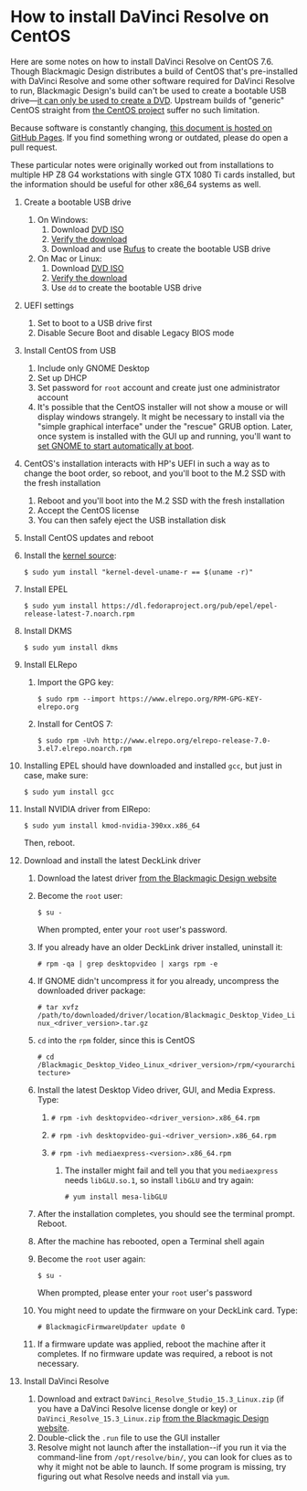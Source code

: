 # How to install DaVinci Resolve on CentOS

Here are some notes on how to install  DaVinci Resolve on CentOS 7.6. Though Blackmagic Design distributes a build of CentOS that's pre-installed with DaVinci Resolve and some other software required for DaVinci Resolve to run, Blackmagic Design's build can't be used to create a bootable USB drive&mdash;[it can only be used to create a DVD](https://forum.blackmagicdesign.com/viewtopic.php?f=21&t=65447#p370722). Upstream builds of "generic" CentOS straight from [the CentOS project](https://www.centos.org/) suffer no such limitation.

Because software is constantly changing, [this document is hosted on GitHub Pages](https://github.com/sethgoldin/install-davinci-resolve-centos). If you find something wrong or outdated, please do open a pull request. 

These particular notes were originally worked out from installations to multiple HP Z8 G4 workstations with single GTX 1080 Ti cards installed, but the information should be useful for other x86_64 systems as well.

1. Create a bootable USB drive
	1. On Windows:
		1. Download [DVD ISO](https://www.centos.org/download/)
		1. [Verify the download](https://wiki.centos.org/TipsAndTricks/sha256sum)
		1. Download and use [Rufus](https://rufus.ie/) to create the bootable USB drive
	1. On Mac or Linux:
		1. Download [DVD ISO](https://www.centos.org/download/)
		1. [Verify the download](https://wiki.centos.org/TipsAndTricks/sha256sum)
		1. Use `dd` to create the bootable USB drive		
1. UEFI settings
	1. Set to boot to a USB drive first
	1. Disable Secure Boot and disable Legacy BIOS mode
1. Install CentOS from USB
	1. Include only GNOME Desktop
	1. Set up DHCP
	1. Set password for `root` account and create just one administrator account
	1. It's possible that the CentOS installer will not show a mouse or will display windows strangely. It might be necessary to install via the "simple graphical interface" under the "rescue" GRUB option. Later, once system is installed with the GUI up and running, you'll want to [set GNOME to start automatically at boot](https://www.rootusers.com/how-to-start-gui-in-centos-7-linux/).
1. CentOS's installation interacts with HP's UEFI in such a way as to change the boot order, so reboot, and you'll boot to the M.2 SSD with the fresh installation
	1. Reboot and you'll boot into the M.2 SSD with the fresh installation
	1. Accept the CentOS license
	1. You can then safely eject the USB installation disk
1. Install CentOS updates and reboot
1. Install the [kernel source](https://wiki.centos.org/HowTos/I_need_the_Kernel_Source):

	```$ sudo yum install "kernel-devel-uname-r == $(uname -r)"```

1. Install EPEL

	```$ sudo yum install https://dl.fedoraproject.org/pub/epel/epel-release-latest-7.noarch.rpm```

1. Install DKMS
	
	```$ sudo yum install dkms```
	
1. Install ELRepo
	1. Import the GPG key:
		
		```$ sudo rpm --import https://www.elrepo.org/RPM-GPG-KEY-elrepo.org```
		
	1. Install for CentOS 7:
	
		```$ sudo rpm -Uvh http://www.elrepo.org/elrepo-release-7.0-3.el7.elrepo.noarch.rpm```

1. Installing EPEL should have downloaded and installed `gcc`, but just in case, make sure:

	```$ sudo yum install gcc```

1. Install NVIDIA driver from ElRepo:
	
	```$ sudo yum install kmod-nvidia-390xx.x86_64```
	
	Then, reboot.
	
1. Download and install the latest DeckLink driver

	1. Download the latest driver [from the Blackmagic Design website](https://www.blackmagicdesign.com/support/family/capture-and-playback)
	1. Become the `root` user:
		
		```$ su -```
		
		When prompted, enter your `root` user's password.
		
	1. If you already have an older DeckLink driver installed, uninstall it:
		
		```# rpm -qa | grep desktopvideo | xargs rpm -e```
		
	1. If GNOME didn't uncompress it for you already, uncompress the downloaded driver package:
		
		```# tar xvfz /path/to/downloaded/driver/location/Blackmagic_Desktop_Video_Linux_<driver_version>.tar.gz```
		
	1. `cd` into the `rpm` folder, since this is CentOS
	
		```# cd /Blackmagic_Desktop_Video_Linux_<driver_version>/rpm/<yourarchitecture>```
		
	1. Install the latest Desktop Video driver, GUI, and Media Express. Type:

		1. ```# rpm -ivh desktopvideo-<driver_version>.x86_64.rpm```

		1. ```# rpm -ivh desktopvideo-gui-<driver_version>.x86_64.rpm```
		
		1. ```# rpm -ivh mediaexpress-<version>.x86_64.rpm```
		
			1. The installer might fail and tell you that you `mediaexpress` needs `libGLU.so.1`, so install `libGLU` and try again:
				
				```# yum install mesa-libGLU```
		
	1. After the installation completes, you should see the terminal prompt. Reboot.
	1. After the machine has rebooted, open a Terminal shell again
	1. Become the `root` user again:
		
		```$ su -```
		
		When prompted, please enter your `root` user's password
		
	1. You might need to update the firmware on your DeckLink card. Type:
		
		```# BlackmagicFirmwareUpdater update 0```
		
	1.  If a firmware update was applied, reboot the machine after it completes. If no firmware update was required, a reboot is not necessary.
	
1. Install DaVinci Resolve
	1. Download and extract `DaVinci_Resolve_Studio_15.3_Linux.zip` (if you have a DaVinci Resolve license dongle or key) or `DaVinci_Resolve_15.3_Linux.zip` [from the Blackmagic Design website](https://www.blackmagicdesign.com/support/family/davinci-resolve-and-fusion).
	1. Double-click the `.run` file to use the GUI installer
	1. Resolve might not launch after the installation--if you run it via the command-line from `/opt/resolve/bin/`, you can look for clues as to why it might not be able to launch. If some program is missing, try figuring out what Resolve needs and install via `yum`.
